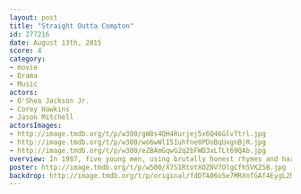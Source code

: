 ```yaml
---
layout: post
title: "Straight Outta Compton"
id: 277216
date: August 13th, 2015
score: 4
category:
- movie
- Drama
- Music
actors:
- O'Shea Jackson Jr.
- Corey Hawkins
- Jason Mitchell
actorsImages:
- http://image.tmdb.org/t/p/w300/gW8s4QH4Rurjej5x6Q46GlvTtrl.jpg
- http://image.tmdb.org/t/p/w300/wo6wWlI5Iuhfne0PDoBqUxgnBjR.jpg
- http://image.tmdb.org/t/p/w300/eZBAmGqwG2q2bFWD3xLTLt69QAb.jpg
overview: In 1987, five young men, using brutally honest rhymes and hardcore beats, put their frustration and anger about life in the most dangerous place in America into the most powerful weapon they had, their music.  Taking us back to where it all began, Straight Outta Compton tells the true story of how these cultural rebels—armed only with their lyrics, swagger, bravado and raw talent—stood up to the authorities that meant to keep them down and formed the world’s most dangerous group, N.W.A.  And as they spoke the truth that no one had before and exposed life in the hood, their voice ignited a social revolution that is still reverberating today.
poster: http://image.tmdb.org/t/p/w500/X7S1RtotXOZNV7OlgCfh5VKZSB.jpg
backdrop: http://image.tmdb.org/t/p/original/fdDTA06o5e7MRXnTGAf4EygL2MJ.jpg
---
```

